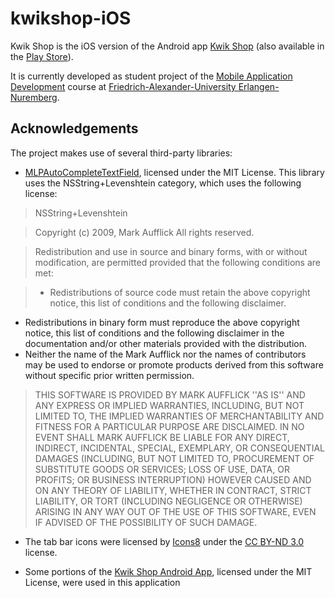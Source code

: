 kwikshop-iOS
================
Kwik Shop is the iOS version of the Android app [Kwik Shop](https://github.com/FAU-Inf2/kwikshop-android) (also available in the [Play Store](https://play.google.com/store/apps/details?id=de.fau.cs.mad.kwikshop.android)).

It is currently developed as student project of the
[Mobile Application Development](http://mad.cs.fau.de/) course at
[Friedrich-Alexander-University Erlangen-Nuremberg](http://fau.eu).


Acknowledgements
----------------
The project makes use of several third-party libraries:

- [MLPAutoCompleteTextField](https://github.com/EddyBorja/MLPAutoCompleteTextField), licensed under the MIT License. This library uses the NSString+Levenshtein category, which uses the following license:

>NSString+Levenshtein

>Copyright (c) 2009, Mark Aufflick
All rights reserved.

>Redistribution and use in source and binary forms, with or without
modification, are permitted provided that the following conditions are met:

>* Redistributions of source code must retain the above copyright
notice, this list of conditions and the following disclaimer.
* Redistributions in binary form must reproduce the above copyright
notice, this list of conditions and the following disclaimer in the
documentation and/or other materials provided with the distribution.
* Neither the name of the Mark Aufflick nor the
names of contributors may be used to endorse or promote products
derived from this software without specific prior written permission.

>THIS SOFTWARE IS PROVIDED BY MARK AUFFLICK ''AS IS'' AND ANY
EXPRESS OR IMPLIED WARRANTIES, INCLUDING, BUT NOT LIMITED TO, THE IMPLIED
WARRANTIES OF MERCHANTABILITY AND FITNESS FOR A PARTICULAR PURPOSE ARE
DISCLAIMED. IN NO EVENT SHALL MARK AUFFLICK BE LIABLE FOR ANY
DIRECT, INDIRECT, INCIDENTAL, SPECIAL, EXEMPLARY, OR CONSEQUENTIAL DAMAGES
(INCLUDING, BUT NOT LIMITED TO, PROCUREMENT OF SUBSTITUTE GOODS OR SERVICES;
LOSS OF USE, DATA, OR PROFITS; OR BUSINESS INTERRUPTION) HOWEVER CAUSED AND
ON ANY THEORY OF LIABILITY, WHETHER IN CONTRACT, STRICT LIABILITY, OR TORT
(INCLUDING NEGLIGENCE OR OTHERWISE) ARISING IN ANY WAY OUT OF THE USE OF THIS
SOFTWARE, EVEN IF ADVISED OF THE POSSIBILITY OF SUCH DAMAGE.

- The tab bar icons were licensed by [Icons8](https://icons8.com) under the [CC BY-ND 3.0](https://creativecommons.org/licenses/by-nd/3.0/) license.

- Some portions of the [Kwik Shop Android App](https://github.com/FAU-Inf2/kwikshop-android), licensed under the MIT License, were used in this application
